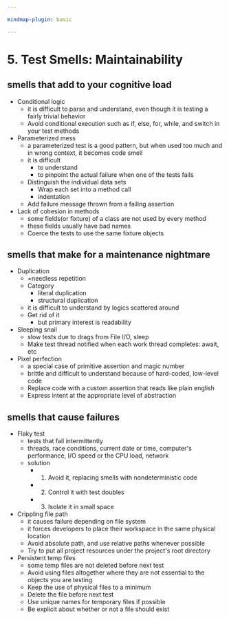```yaml
---

mindmap-plugin: basic

---
```


# 5. Test Smells: Maintainability

## smells that add to your cognitive load
- Conditional logic
   - it is difficult to parse and understand, even though it is testing a fairly trivial behavior
   - Avoid conditional execution such as if, else, for, while, and switch in your test methods
- Parameterized mess
   - a parameterized test is a good pattern, but when used too much and in wrong context, it becomes code smell
   - it is difficult
      - to understand
      - to pinpoint the actual failure when one of the tests fails
   - Distinguish the individual data sets
      - Wrap each set into a method call
      - indentation
   - Add failure message thrown from a failing assertion
- Lack of cohesion in methods
   - some fields(or fixture) of a class are not used by every method
   - these fields usually have bad names
   - Coerce the tests to use the same fixture objects

## smells that make for a maintenance nightmare
- Duplication
   - =needless repetition
   - Category
      - literal duplication
      - structural duplication
   - it is difficult to understand by logics scattered around
   - Get rid of it
      - but primary interest is readability
- Sleeping snail
   - slow tests due to drags from File I/O, sleep
   - Make test thread notified when each work thread completes: await, etc
- Pixel perfection
   - a special case of primitive assertion and magic number
   - brittle and difficult to understand because of hard-coded, low-level code
   - Replace code with a custom assertion that reads like plain english
   - Express intent at the appropriate level of abstraction

## smells that cause failures
- Flaky test
   - tests that fail intermittently
   - threads,
         race conditions,
         current date or time,
         computer's performance,
         I/O speed or the CPU load,
         network
   - solution
      - 1. Avoid it, replacing smells with nondeterministic code
      - 2. Control it with test doubles
      - 3. Isolate it in small space
- Crippling file path
   - it causes failure depending on file system
   - it forces developers to place their workspace in the same physical location
   - Avoid absolute path, and use relative paths whenever possible
   - Try to put all project resources under the project's root directory
- Persistent temp files
   - some temp files are not deleted before next test
   - Avoid using files altogether
         where they are not essential to the objects you are testing
   - Keep the use of physical files to a minimum
   - Delete the file before next test
   - Use unique names for temporary files if possible
   - Be explicit about whether or not a file should exist